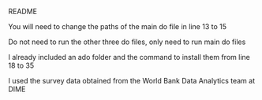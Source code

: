 README

You will need to change the paths of the main do file in line 13 to 15

Do not need to run the other three do files, only need to run main do files

I already included an ado folder and the command to install them from line 18 to 35

I used the survey data obtained from the World Bank Data Analytics team at DIME

